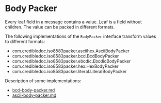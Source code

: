 # Body Packer

Every leaf field in a message contains a value. Leaf is a field without children.
The value can be packed in different formats.

The following implementations of the `BodyPacker` interface transform values to different formats:
* com.credibledoc.iso8583packer.asciihex.AsciiBodyPacker
* com.credibledoc.iso8583packer.bcd.BcdBodyPacker
* com.credibledoc.iso8583packer.ebcdic.EbcdicBodyPacker
* com.credibledoc.iso8583packer.hex.HexBodyPacker
* com.credibledoc.iso8583packer.literal.LiteralBodyPacker


Description of some implementations:
* [bcd-body-packer.md](../bcd/bcd-body-packer.md)
* [ascii-body-packer.md](../asciihex/ascii-body-packer.md)
